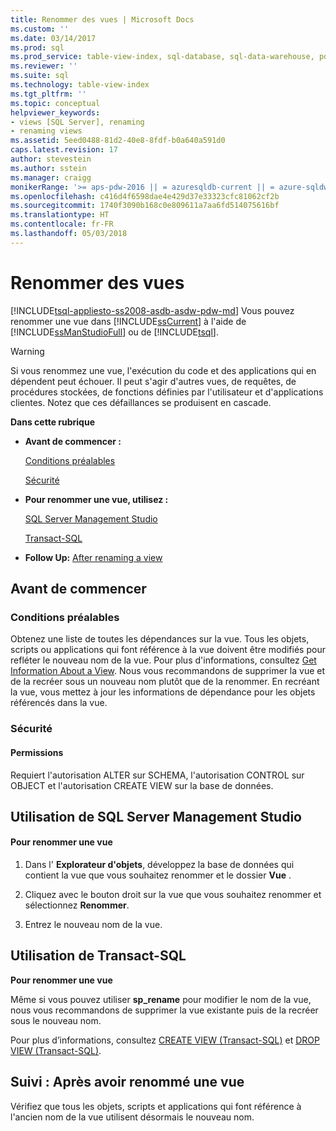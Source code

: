 ```yaml
---
title: Renommer des vues | Microsoft Docs
ms.custom: ''
ms.date: 03/14/2017
ms.prod: sql
ms.prod_service: table-view-index, sql-database, sql-data-warehouse, pdw
ms.reviewer: ''
ms.suite: sql
ms.technology: table-view-index
ms.tgt_pltfrm: ''
ms.topic: conceptual
helpviewer_keywords:
- views [SQL Server], renaming
- renaming views
ms.assetid: 5eed0488-81d2-40e8-8fdf-b0a640a591d0
caps.latest.revision: 17
author: stevestein
ms.author: sstein
ms.manager: craigg
monikerRange: '>= aps-pdw-2016 || = azuresqldb-current || = azure-sqldw-latest || >= sql-server-2016 || = sqlallproducts-allversions'
ms.openlocfilehash: c416d4f6598dae4e429d37e33323cfc81062cf2b
ms.sourcegitcommit: 1740f3090b168c0e809611a7aa6fd514075616bf
ms.translationtype: HT
ms.contentlocale: fr-FR
ms.lasthandoff: 05/03/2018
---
```

# <a name="rename-views"></a>Renommer des vues
[!INCLUDE[tsql-appliesto-ss2008-asdb-asdw-pdw-md](../../includes/tsql-appliesto-ss2008-asdb-asdw-pdw-md.md)]
  Vous pouvez renommer une vue dans [!INCLUDE[ssCurrent](../../includes/sscurrent-md.md)] à l'aide de [!INCLUDE[ssManStudioFull](../../includes/ssmanstudiofull-md.md)] ou de [!INCLUDE[tsql](../../includes/tsql-md.md)].  
  
> [!WARNING]  
>  Si vous renommez une vue, l'exécution du code et des applications qui en dépendent peut échouer. Il peut s'agir d'autres vues, de requêtes, de procédures stockées, de fonctions définies par l'utilisateur et d'applications clientes. Notez que ces défaillances se produisent en cascade.  
  
 **Dans cette rubrique**  
  
-   **Avant de commencer :**  
  
     [Conditions préalables](#Prerequisites)  
  
     [Sécurité](#Security)  
  
-   **Pour renommer une vue, utilisez :**  
  
     [SQL Server Management Studio](#SSMSProcedure)  
  
     [Transact-SQL](#TsqlProcedure)  
  
-   **Follow Up:**  [After renaming a view](#FollowUp)  
  
##  <a name="BeforeYouBegin"></a> Avant de commencer  
  
###  <a name="Prerequisites"></a> Conditions préalables  
 Obtenez une liste de toutes les dépendances sur la vue. Tous les objets, scripts ou applications qui font référence à la vue doivent être modifiés pour refléter le nouveau nom de la vue. Pour plus d'informations, consultez [Get Information About a View](../../relational-databases/views/get-information-about-a-view.md). Nous vous recommandons de supprimer la vue et de la recréer sous un nouveau nom plutôt que de la renommer. En recréant la vue, vous mettez à jour les informations de dépendance pour les objets référencés dans la vue.  
  
###  <a name="Security"></a> Sécurité  
  
####  <a name="Permissions"></a> Permissions  
 Requiert l'autorisation ALTER sur SCHEMA, l'autorisation CONTROL sur OBJECT et l'autorisation CREATE VIEW sur la base de données.  
  
##  <a name="SSMSProcedure"></a> Utilisation de SQL Server Management Studio  
  
#### <a name="to-rename-a-view"></a>Pour renommer une vue  
  
1.  Dans l' **Explorateur d'objets**, développez la base de données qui contient la vue que vous souhaitez renommer et le dossier **Vue** .  
  
2.  Cliquez avec le bouton droit sur la vue que vous souhaitez renommer et sélectionnez **Renommer**.  
  
3.  Entrez le nouveau nom de la vue.  
  
##  <a name="TsqlProcedure"></a> Utilisation de Transact-SQL  
 **Pour renommer une vue**  
  
 Même si vous pouvez utiliser **sp_rename** pour modifier le nom de la vue, nous vous recommandons de supprimer la vue existante puis de la recréer sous le nouveau nom.  
  
 Pour plus d’informations, consultez [CREATE VIEW &#40;Transact-SQL&#41;](../../t-sql/statements/create-view-transact-sql.md) et [DROP VIEW &#40;Transact-SQL&#41;](../../t-sql/statements/drop-view-transact-sql.md).  
  
##  <a name="FollowUp"></a> Suivi : Après avoir renommé une vue  
 Vérifiez que tous les objets, scripts et applications qui font référence à l'ancien nom de la vue utilisent désormais le nouveau nom.  
  
  

